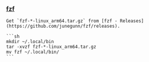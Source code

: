 ### [fzf](https://github.com/junegunn/fzf)

````{tab} Ubuntu 22 ARM
Get `fzf-*-linux_arm64.tar.gz` from [fzf - Releases](https://github.com/junegunn/fzf/releases).

```sh
mkdir ~/.local/bin
tar -xvzf fzf-*-linux_arm64.tar.gz
mv fzf ~/.local/bin/
```
````